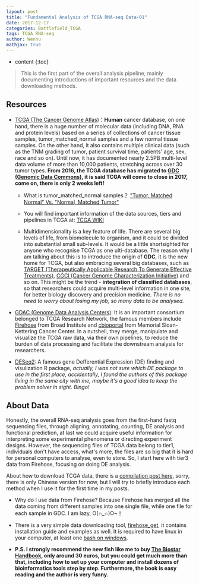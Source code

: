 ```yaml
---
layout: post
title: "Fundamental Analysis of TCGA RNA-seq Data-01"
date: 2017-12-17
categories: Battlefield_TCGA
tags: TCGA RNA-seq
author: Wenhu
mathjax: true
---
```


* content
{:toc}

> This is the first part of the overall analysis pipeline, mainly documenting introductions of important resources and the data downloading methods.

## Resources

* [TCGA (The Cancer Genome Atlas)](https://cancergenome.nih.gov/)：**Human** cancer database, on one hand, there is a huge number of molecular data (including DNA, RNA and protein levels) based on a series of collections of cancer tissue samples, tumor_matched_normal samples and a few normal tissue samples. On the other hand, it also contains multiple clinical data (such as the TNM grading of tumor, patient survival time, patients' age, sex, race and so on). Until now, it has documented nearly 2.5PB multi-level data volume of more than 10,000 patients, stretching across over 30 tumor types. **From 2016, the TCGA database has migrated to [GDC (Genomic Data Commons)](https://gdc.cancer.gov/), it is said TCGA will come to close in 2017, come on, there is only 2 weeks left!**




    + What is tumor_matched_normal samples？ ["Tumor, Matched Normal" Vs. "Normal, Matched Tumor"](https://www.biostars.org/p/86929/)
    
    + You will find important information of the data sources, tiers and pipelines in TCGA at: [TCGA WIKI](https://wiki.nci.nih.gov/display/TCGA/TCGA+Wiki+Home)
    
    + Multidimensionality is a key feature of life. There are several big levels of life, from biomolecule to organism, and it could be divided into substantial small sub-levels. It would be a little shortsighted for anyone who recognise TCGA as one ulti-database. The reason why I am talking about this is to introduce the origin of **GDC**, it is the new home for TCGA, but also embracing several big databases, such as [TARGET (Therapeutically Applicable Research To Generate Effective Treatments)](https://ocg.cancer.gov/programs/target), [CGCI (Cancer Genome Characterization Initiative)](https://ocg.cancer.gov/programs/cgci) and so on. This might be the trend - **integration of classified databases**, so that researchers could acquire multi-level information in one site, for better biology discovery and precision medicine. *There is no need to worry about losing my job, so many data to be analysed.*
    
* [GDAC (Genome Data Analysis Centers)](https://cancergenome.nih.gov/abouttcga/overview/howitworks/dataanalysiscenters): It is an important consortium belonged to TCGA Research Network, the famous members include [Firehose](http://firebrowse.org/) from Broad Institute and [cbioportal](http://www.cbioportal.org/) from Memorial Sloan-Kettering Cancer Center. In a nutshell, they merge, manipulate and visualize the TCGA raw data, via their own pipelines, to reduce the burden of data processing and facilitate the downstream analysis for researchers.

* [DESeq2](https://bioconductor.org/packages/release/bioc/html/DESeq2.html): A famous gene Defferential Expression (DE) finding and visulization R package, *actually, I was not sure which DE package to use in the first place, accidentally, I found the authors of this package living in the same city with me, maybe it's a good idea to keep the problem solver in sight. Bingo!*

## About Data

Honestly, the overall RNA-seq analysis goes from the first-hand fastq sequencing files, through aligning, annotating, counting, DE analysis and functional prediction, at last we could acquire useful information for interpreting some experimental phenomena or directing experiment designs. However, the sequencing files of TCGA data belong to tier1, individuals don't have access, what's more, the files are so big that it is hard for personal computers to analyse, even to store. So, I start here with tier3 data from Firehose, focusing on doing DE analysis.

About how to download TCGA data, there is a [compilation post here](http://www.biotrainee.com:8080/forum.php?mod=viewthread&tid=1696#lastpost), sorry, there is only Chinese version for now, but I will try to briefly introduce each method when I use it for the first time in my posts.

* Why do I use data from Firehose? Because Firehose has merged all the data coming from different samples into one single file, while one file for each sample in GDC. I am lazy, O(∩_∩)O~！

* There is a very simple data downloading tool, [firehose_get](https://confluence.broadinstitute.org/display/GDAC/Download), it contains installation guide and examples as well. It is required to have linux in your computer, at least one [bash on windows](https://docs.microsoft.com/en-us/windows/wsl/about).

* **P.S. I strongly recommend the new fish like me to buy [The Biostar Handbook](https://www.biostarhandbook.com/), only around 30 euros, but you could get much more than that, including how to set up your computer and install dozens of bioinformatics tools step by step. Furthermore, the book is easy reading and the author is very funny.**
